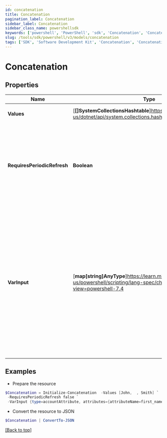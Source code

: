 ```yaml
---
id: concatenation
title: Concatenation
pagination_label: Concatenation
sidebar_label: Concatenation
sidebar_class_name: powershellsdk
keywords: ['powershell', 'PowerShell', 'sdk', 'Concatenation', 'Concatenation']
slug: /tools/sdk/powershell/v3/models/concatenation
tags: ['SDK', 'Software Development Kit', 'Concatenation', 'Concatenation']
---
```


# Concatenation

## Properties

| Name | Type | Description | Notes |
| --- | --- | --- | --- |
| **Values** | [**[]SystemCollectionsHashtable**]https://learn.microsoft.com/en-us/dotnet/api/system.collections.hashtable?view=net-9.0 | An array of items to join together | [required] |
| **RequiresPeriodicRefresh** | **Boolean** | A value that indicates whether the transform logic should be re-evaluated every evening as part of the identity refresh process | [optional] [default to $false] |
| **VarInput** | [**map[string]AnyType**]https://learn.microsoft.com/en-us/powershell/scripting/lang-spec/chapter-04?view=powershell-7.4 | This is an optional attribute that can explicitly define the input data which will be fed into the transform logic. If input is not provided, the transform will take its input from the source and attribute combination configured via the UI. | [optional] |

## Examples

- Prepare the resource

```powershell
$Concatenation = Initialize-Concatenation  -Values [John,  , Smith] `
 -RequiresPeriodicRefresh false `
 -VarInput {type=accountAttribute, attributes={attributeName=first_name, sourceName=Source}}
```

- Convert the resource to JSON

```powershell
$Concatenation | ConvertTo-JSON
```

[[Back to top]](#)
